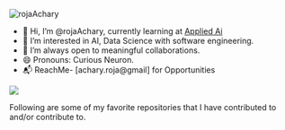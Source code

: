 <p align="left"> <img src="https://komarev.com/ghpvc/?username=rojaAchary&label=Views&color=blue&style=plastic" alt="rojaAchary" /> </p>


- 👋 Hi, I’m @rojaAchary, currently learning at [Applied Ai](https://www.appliedaicourse.com/)
- 👀 I’m interested in AI, Data Science with software engineering. 
- 👯 I’m always open to meaningful collaborations.
- 😄 Pronouns: Curious Neuron.
- 📬 ReachMe- [achary.roja@gmail]  for Opportunities

<img src="https://github-readme-stats.vercel.app/api?username=rojaAchary&&show_icons=true&title_color=ffffff&icon_color=bb2acf&text_color=daf7dc&bg_color=191919">

Following are some of my favorite repositories that I have contributed to and/or contribute to. 

<!---
rojaAchary/rojaAchary is a ✨ special ✨ repository because its `README.md` (this file) appears on your GitHub profile.
You can click the Preview link to take a look at your changes.
--->
